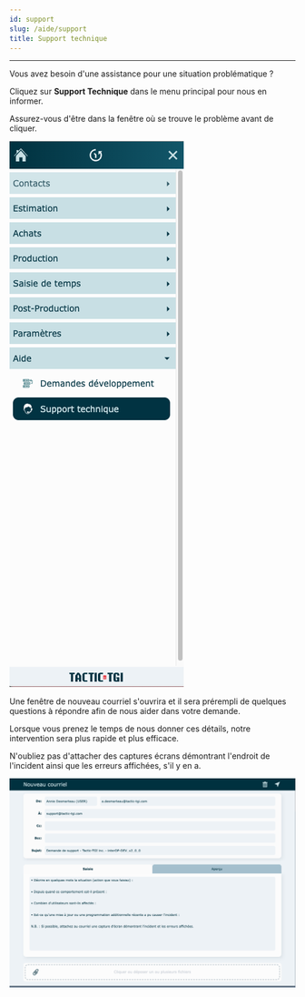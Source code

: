 ```yaml
---
id: support
slug: /aide/support
title: Support technique
---
```


---

Vous avez besoin d'une assistance pour une situation problématique ?

Cliquez sur **Support Technique** dans le menu principal pour nous en informer.

Assurez-vous d'être dans la fenêtre où se trouve le problème avant de cliquer.

![](../../static/img/Aide_Support_1.png)

Une fenêtre de nouveau courriel s'ouvrira et il sera prérempli de quelques questions à répondre afin de nous aider dans votre demande.

Lorsque vous prenez le temps de nous donner ces détails, notre intervention sera plus rapide et plus efficace.

N'oubliez pas d'attacher des captures écrans démontrant l'endroit de l'incident ainsi que les erreurs affichées, s'il y en a.

![](../../static/img/Aide_Support_2.png)
